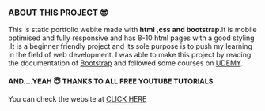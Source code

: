 ### ABOUT THIS PROJECT :sunglasses:
This is static portfolio webite made with **html ,css and bootstrap**.It is mobile optimised and fully responsive and has 8-10 html pages with a good styling .It is a beginner friendly project and its sole purpose is to push my learning in the field of web development.
I was able to make this project by reading the documentation of [Bootstrap](https://getbootstrap.com/) and followed some courses on [UDEMY](https://www.udemy.com/course/html-css-certification-course-for-beginners-e/learn/lecture/21106896?start=0#overview).
#### AND....YEAH :innocent:  **THANKS TO ALL FREE YOUTUBE TUTORIALS** <br>
  You can check the website at [CLICK HERE]( https://itsakankshajha.github.io/codeWithMe/)
  
